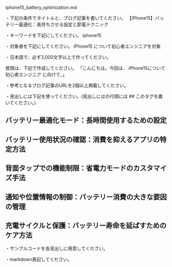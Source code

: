 iphone15_battery_optimization.md

・下記の条件でタイトルと、ブログ記事を書いてください。
【iPhone15】バッテリー最適化：長持ちさせる設定と節電テクニック

・キーワードを下記にしてください。
iphone15

・対象者を下記にしてください。
  iPhone15 について初心者エンジニアを対象


・日本語で、必ず3,000文字以上で作ってください。

冒頭は、下記で作成してください。
「こんにちは。今回は、
iPhone15について初心者エンジニア
に向けて、」

・参考となるブログ記事のURLを2個以上掲載してください。

・見出しには下記を使ってください。(見出しにはの行頭には ## このタグを置いてください。)
## バッテリー最適化モード：長時間使用するための設定
## バッテリー使用状況の確認：消費を抑えるアプリの特定方法
## 背面タップでの機能制限：省電力モードのカスタマイズ手法
## 通知や位置情報の制御：バッテリー消費の大きな要因の管理
## 充電サイクルと保護：バッテリー寿命を延ばすためのケア方法

・サンプルコードを各見出しに用意してください。

・markdown表記してください。

